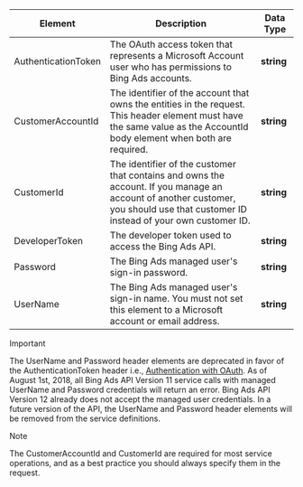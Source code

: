 |Element|Description|Data Type|
|-----------|---------------|-------------|
|AuthenticationToken|The OAuth access token that represents a Microsoft Account user who has permissions to Bing Ads accounts.|**string**|
|CustomerAccountId|The identifier of the account that owns the entities in the request. This header element must have the same value as the AccountId body element when both are required.|**string**|
|CustomerId|The identifier of the customer that contains and owns the account. If you manage an account of another customer, you should use that customer ID instead of your own customer ID.|**string**|
|DeveloperToken|The developer token used to access the Bing Ads API.|**string**|
|Password|The Bing Ads managed user's sign-in password.|**string**|
|UserName|The Bing Ads managed user's sign-in name. You must not set this element to a Microsoft account or email address.|**string**|

> [!IMPORTANT]
> The UserName and Password header elements are deprecated in favor of the AuthenticationToken header i.e., [Authentication with OAuth](../../guides/authentication-oauth.md). As of August 1st, 2018, all Bing Ads API Version 11 service calls with managed UserName and Password credentials will return an error. Bing Ads API Version 12 already does not accept the managed user credentials. In a future version of the API, the UserName and Password header elements will be removed from the service definitions.

> [!NOTE]
> The CustomerAccountId and CustomerId are required for most service operations, and as a best practice you should always specify them in the request.  
